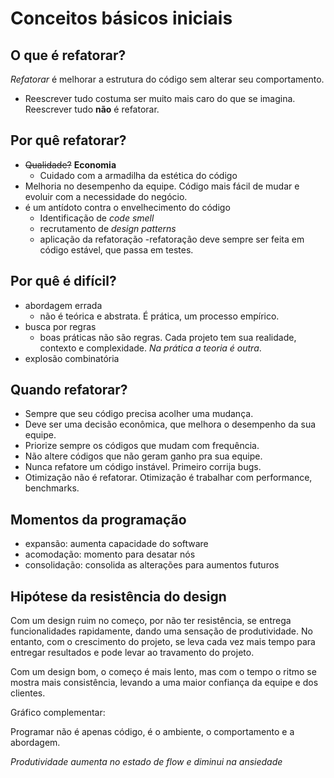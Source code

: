 # Conceitos básicos iniciais

## O que é refatorar?

*Refatorar* é melhorar a estrutura do código sem alterar seu comportamento.

- Reescrever tudo costuma ser muito mais caro do que se imagina. Reescrever tudo **não** é refatorar.

## Por quê refatorar?

- ~~Qualidade?~~ **Economia**
  - Cuidado com a armadilha da estética do código
- Melhoria no desempenho da equipe. Código mais fácil de mudar e evoluir com a necessidade do negócio.
- é um antídoto contra o envelhecimento do código
  - Identificação de *code smell*
  - recrutamento de *design patterns*
  - aplicação da refatoração
-refatoração deve sempre ser feita em código estável, que passa em testes.

## Por quê é difícil?

- abordagem errada
  - não é teórica e abstrata. É prática, um processo empírico.
- busca por regras
  - boas práticas não são regras. Cada projeto tem sua realidade, contexto e complexidade. *Na prática a teoria é outra*.
- explosão combinatória

## Quando refatorar?

- Sempre que seu código precisa acolher uma mudança.
- Deve ser uma decisão econômica, que melhora o desempenho da sua equipe.
- Priorize sempre os códigos que mudam com frequência.
- Não altere códigos que não geram ganho pra sua equipe.
- Nunca refatore um código instável. Primeiro corrija bugs.
- Otimização não é refatorar. Otimização é trabalhar com performance, benchmarks.

## Momentos da programação

- expansão: aumenta capacidade do software
- acomodação: momento para desatar nós
- consolidação: consolida as alterações para aumentos futuros

## Hipótese da resistência do design

<!-- TODO gráfico minuto 7:33 vídeo-->

Com um design ruim no começo, por não ter resistência, se entrega funcionalidades rapidamente, dando uma sensação de produtividade. No entanto, com o crescimento do projeto, se leva cada vez mais tempo para entregar resultados e pode levar ao travamento do projeto.

Com um design bom, o começo é mais lento, mas com o tempo o ritmo se mostra mais consistência, levando a uma maior confiança da equipe e dos clientes.

Gráfico complementar:

<!-- TODO gráfico minuto 10:00 -->

Programar não é apenas código, é o ambiente, o comportamento e a abordagem.

*Produtividade aumenta no estado de flow e diminui na ansiedade*
